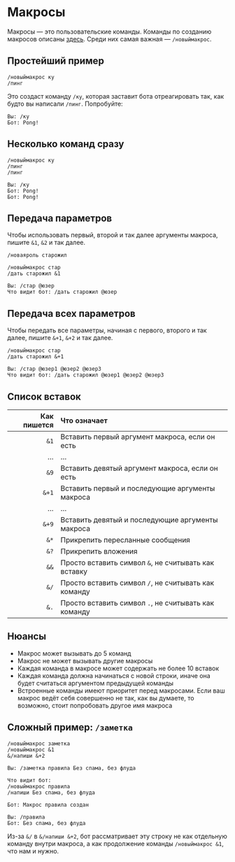 # Макросы

Макросы — это пользовательские команды. Команды по созданию макросов описаны [здесь](https://github.com/Anton3/vk-admin-bot/blob/master/commands.md#макросы). Среди них самая важная — `/новыймакрос`.

## Простейший пример

```
/новыймакрос ку
/пинг
```

Это создаст команду `/ку`, которая заставит бота отреагировать так, как будто вы написали `/пинг`. Попробуйте:

```
Вы: /ку
Бот: Pong!
```

## Несколько команд сразу

```
/новыймакрос ку
/пинг
/пинг
```

```
Вы: /ку
Бот: Pong!
Бот: Pong!
```

## Передача параметров

Чтобы использовать первый, второй и так далее аргументы макроса, пишите `&1`, `&2` и так далее.

```
/новаяроль старожил
```

```
/новыймакрос стар
/дать старожил &1
```

```
Вы: /стар @юзер
Что видит бот: /дать старожил @юзер
```

## Передача всех параметров

Чтобы передать все параметры, начиная с первого, второго и так далее, пишите `&+1`, `&+2` и так далее.

```
/новыймакрос стар
/дать старожил &+1
```

```
Вы: /стар @юзер1 @юзер2 @юзер3
Что видит бот: /дать старожил @юзер1 @юзер2 @юзер3
```

## Список вставок

| Как пишется | Что означает |
| ---: | :--- |
| `&1` | Вставить первый аргумент макроса, если он есть |
| … | … |
| `&9` | Вставить девятый аргумент макроса, если он есть |
| `&+1` | Вставить первый и последующие аргументы макроса |
| … | … |
| `&+9` | Вставить девятый и последующие аргументы макроса |
| `&*` | Прикрепить пересланные сообщения |
| `&?` | Прикрепить вложения |
| `&&` | Просто вставить символ `&`, не считывать как вставку |
| `&/` | Просто вставить символ `/`, не считывать как команду |
| `&.` | Просто вставить символ `.`, не считывать как команду |

## Нюансы

- Макрос может вызывать до 5 команд
- Макрос не может вызывать другие макросы
- Каждая команда в макросе может содержать не более 10 вставок
- Каждая команда должна начинаться с новой строки, иначе она будет считаться аргументом предыдущей команды
- Встроенные команды имеют приоритет перед макросами. Если ваш макрос ведёт себя совершенно не так, как вы думаете, то возможно, стоит попробовать другое имя макроса

## Сложный пример: `/заметка`

```
/новыймакрос заметка
/новыймакрос &1
&/напиши &+2
```

```
Вы: /заметка правила Без спама, без флуда

Что видит бот:
/новыймакрос правила
/напиши Без спама, без флуда

Бот: Макрос правила создан
```

```
Вы: /правила
Бот: Без спама, без флуда
```

Из-за `&/` в `&/напиши &+2`, бот рассматривает эту строку не как отдельную команду внутри макроса, а как продолжение команды `/новыймакрос &1`, что нам и нужно.
